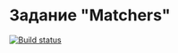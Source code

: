 # Задание "Matchers"


[![Build status](https://ci.appveyor.com/api/projects/status/0kd1gt4l0gq281co?svg=true)](https://ci.appveyor.com/project/UdavUPS/matchers)